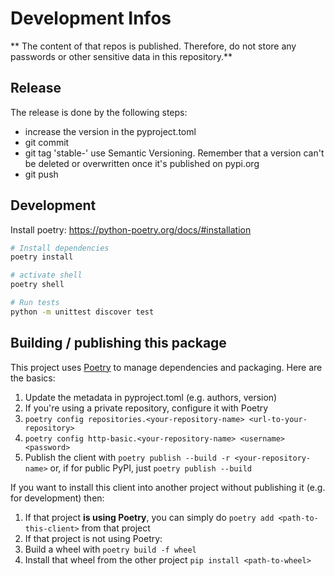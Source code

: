 # Development Infos

** The content of that repos is published. Therefore, do not store any passwords or other sensitive data in this
repository.**

## Release

The release is done by the following steps:

* increase the version in the pyproject.toml
* git commit
* git tag 'stable-<version>' use Semantic Versioning. Remember that a version can't be deleted or overwritten once it's
  published on pypi.org
* git push



## Development

Install poetry: https://python-poetry.org/docs/#installation

```bash
# Install dependencies
poetry install

# activate shell
poetry shell

# Run tests
python -m unittest discover test
```

## Building / publishing this package

This project uses [Poetry](https://python-poetry.org/) to manage dependencies and packaging. Here are the basics:

1. Update the metadata in pyproject.toml (e.g. authors, version)
1. If you're using a private repository, configure it with Poetry
  1. `poetry config repositories.<your-repository-name> <url-to-your-repository>`
  1. `poetry config http-basic.<your-repository-name> <username> <password>`
1. Publish the client with `poetry publish --build -r <your-repository-name>` or, if for public PyPI,
   just `poetry publish --build`

If you want to install this client into another project without publishing it (e.g. for development) then:

1. If that project **is using Poetry**, you can simply do `poetry add <path-to-this-client>` from that project
1. If that project is not using Poetry:
  1. Build a wheel with `poetry build -f wheel`
  1. Install that wheel from the other project `pip install <path-to-wheel>`

